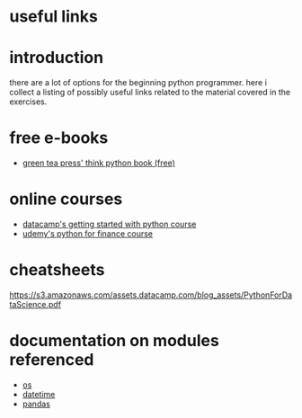 useful links
===
# introduction
there are a lot of options for the beginning python programmer. here i collect a listing of possibly useful links related to the material covered in the exercises.

# free e-books
- [green tea press' think python book (free)](https://greenteapress.com/thinkpython2/thinkpython2.pdf)

# online courses
- [datacamp's getting started with python course](https://www.datacamp.com/courses/intro-to-python-for-data-science)
- [udemy's python for finance course](https://www.udemy.com/python-for-finance-investment-fundamentals-data-analytics/)

# cheatsheets
https://s3.amazonaws.com/assets.datacamp.com/blog_assets/PythonForDataScience.pdf

# documentation on modules referenced
- [os](https://docs.python.org/3/library/os.html)
- [datetime](https://docs.python.org/3/library/datetime.html)
- [pandas](https://pandas.pydata.org/pandas-docs/stable/)